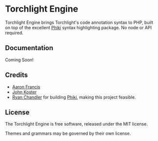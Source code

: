 # Torchlight Engine

Torchlight Engine brings Torchlight's code annotation syntax to PHP, built on top of the excellent [Phiki](https://github.com/phikiphp/phiki) syntax highlighting package. No node or API required.

## Documentation

Coming Soon!

## Credits

* [Aaron Francis](https://github.com/aarondfrancis)
* [John Koster](https://github.com/JohnathonKoster)
* [Ryan Chandler](https://github.com/ryangjchandler) for building [Phiki](https://github.com/phikiphp/phiki), making this project feasible.

## License

The Torchlight Engine is free software, released under the MIT license.

Themes and grammars may be governed by their own license.
